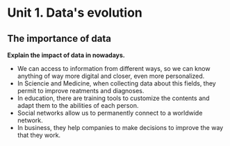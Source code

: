 # Unit 1. Data's evolution

## The importance of data

**Explain the impact of data in nowadays.**
* We can access to information from different ways, so we can know anything of way more digital and closer, even more personalized.
* In Sciencie and Medicine,  when collecting data about this fields, they permit to improve reatments and diagnoses.
* In education, there are training tools to customize the contents and adapt them to the abilities of each person.
* Social networks allow us to permanently connect to a worldwide network.
* In business, they help companies to make decisions to improve the way that they work.


